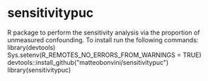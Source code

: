 # sensitivitypuc
R package to perform the sensitivity analysis via the proportion of unmeasured confounding. To install run the following commands: <br />
library(devtools) <br />
Sys.setenv(R_REMOTES_NO_ERRORS_FROM_WARNINGS = TRUE) <br />
devtools::install_github("matteobonvini/sensitivitypuc") <br />
library(sensitivitypuc)

